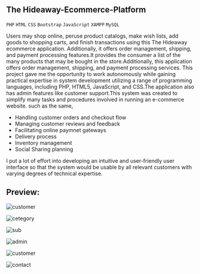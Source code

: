 ## The Hideaway-Ecommerce-Platform
`PHP` `HTML` `CSS` `Bootstrap` `JavaScript` `XAMPP` `MySQL`

Users may shop online, peruse product catalogs, make wish lists, add goods to shopping carts, and finish transactions using this The Hideaway ecommerce application. Additionally, it offers order management, shipping, and payment processing features.It provides the consumer a list of the many products that may be bought in the store.Additionally, this application offers order management, shipping, and payment processing services. 
This project gave me the opportunity to work autonomously while gaining practical expertise in system development utilizing a range of programming languages, including PHP, HTML5, JavaScript, and CSS.The application also has admin features like customer support.This system was created to simplify many tasks and procedures involved in running an e-commerce website. such as the same,   

- Handling customer orders and checkout flow
- Managing customer reviews and feedback
- Facilitating online paymnet gateways 
- Delivery process
- Inventory management 
- Social Sharing planning
  
I put a lot of effort into developing an intuitive and user-friendly user interface so that the system would be usable by all relevant customers with varying degrees of technical expertise.

## Preview:

![customer](https://github.com/Randika00/Online-Zilla-Ecommerce-Platform/assets/89309192/9bfde4a2-0001-41e8-9d9e-26bba90e7bd2)


![cetegory](https://github.com/Randika00/Online-Zilla-Ecommerce-Platform/assets/89309192/889864e7-7bba-47cd-9f2b-dfcd826fa3c3)

![sub](https://github.com/Randika00/Online-Zilla-Ecommerce-Platform/assets/89309192/083fe361-d0fe-4595-8b6e-0afb7bd8e172)


![admin](https://github.com/Randika00/Online-Zilla-Ecommerce-Platform/assets/89309192/620b17bc-fe6b-43e3-a2d5-b0668e8c23ea)

![customer](https://github.com/Randika00/Online-Zilla-Ecommerce-Platform/assets/89309192/5d9c59b2-7d11-41ae-bacb-fe8cbb5c017c)


![contact](https://github.com/Randika00/Online-Zilla-Ecommerce-Platform/assets/89309192/e262945e-fc70-4b0b-a7f8-34bcea674f74)






